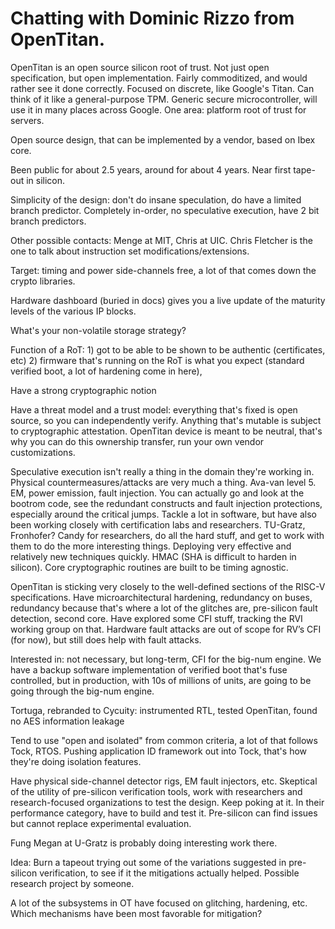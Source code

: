 # Chatting with Dominic Rizzo from OpenTitan.

OpenTitan is an open source silicon root of trust. Not just open specification, but open implementation. Fairly commoditized, and would rather see it done correctly. Focused on discrete, like Google's Titan. Can think of it like a general-purpose TPM. Generic secure microcontroller, will use it in many places across Google. One area: platform root of trust for servers.

Open source design, that can be implemented by a vendor, based on Ibex core.

Been public for about 2.5 years, around for about 4 years. Near first tape-out in silicon.

Simplicity of the design: don't do insane speculation, do have a limited branch predictor. Completely in-order, no speculative execution, have 2 bit branch predictors.

Other possible contacts: Menge at MIT, Chris at UIC. Chris Fletcher is the one to talk about instruction set modifications/extensions.

Target: timing and power side-channels free, a lot of that comes down the crypto libraries.


Hardware dashboard (buried in docs) gives you a live update of the maturity levels of the various IP blocks.

What's your non-volatile storage strategy?

Function of a RoT: 1) got to be able to be shown to be authentic (certificates, etc) 2) firmware that's running on the RoT is what you expect (standard verified boot, a lot of hardening come in here), 

Have a strong cryptographic notion

Have a threat model and a trust model: everything that's fixed is open source, so you can independently verify. Anything that's mutable is subject to cryptographic attestation. OpenTitan device is meant to be neutral, that's why you can do this ownership transfer, run your own vendor customizations.

Speculative execution isn't really a thing in the domain they're working in. Physical countermeasures/attacks are very much a thing. Ava-van level 5. EM, power emission, fault injection. You can actually go and look at the bootrom code, see the redundant constructs and fault injection protections, especially around the critical jumps. Tackle a lot in software, but have also been working closely with certification labs and researchers. TU-Gratz, Fronhofer? Candy for researchers, do all the hard stuff, and get to work with them to do the more interesting things. Deploying very effective and relatively new techniques quickly. HMAC (SHA is difficult to harden in silicon). Core cryptographic routines are built to be timing agnostic.


OpenTitan is sticking very closely to the well-defined sections of the RISC-V specifications. Have microarchitectural hardening, redundancy on buses, redundancy because that's where a lot of the glitches are, pre-silicon fault detection, second core. Have explored some CFI stuff, tracking the RVI working group on that. Hardware fault attacks are out of scope for RV’s CFI (for now), but still does help with fault attacks.

Interested in: not necessary, but long-term, CFI for the big-num engine. We have a backup software implementation of verified boot that's fuse controlled, but in production, with 10s of millions of units, are going to be going through the big-num engine.

Tortuga, rebranded to Cycuity: instrumented RTL, tested OpenTitan, found no AES information leakage

Tend to use "open and isolated" from common criteria, a lot of that follows Tock, RTOS. Pushing application ID framework out into Tock, that's how they're doing isolation features.

Have physical side-channel detector rigs, EM fault injectors, etc. Skeptical of the utility of pre-silicon verification tools, work with researchers and research-focused organizations to test the design. Keep poking at it. In their performance category, have to build and test it. Pre-silicon can find issues but cannot replace experimental evaluation.

Fung Megan at U-Gratz is probably doing interesting work there.

Idea: Burn a tapeout trying out some of the variations suggested in pre-silicon verification, to see if it the mitigations actually helped. Possible research project by someone.

A lot of the subsystems in OT have focused on glitching, hardening, etc. Which mechanisms have been most favorable for mitigation?
